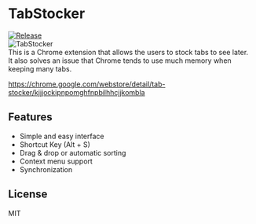 # TabStocker
[![Release](https://img.shields.io/github/release/IzumiSy/TabStocker.svg)](https://github.com/IzumiSy/TabStocker/releases)  
![TabStocker](http://ftpexp.suppa.jp/screen_shots/tabstocker_ss.png)  
This is a Chrome extension that allows the users to stock tabs to see later.  
It also solves an issue that Chrome tends to use much memory when keeping many tabs.  

https://chrome.google.com/webstore/detail/tab-stocker/kjjjockipnpomghfnpbilhhcjjkombla

## Features
- Simple and easy interface
- Shortcut Key (Alt + S)
- Drag & drop or automatic sorting
- Context menu support
- Synchronization

## License
MIT

